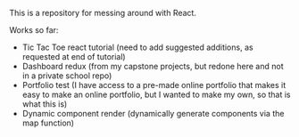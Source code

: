This is a repository for messing around with React.

Works so far:
- Tic Tac Toe react tutorial (need to add suggested additions, as requested at end of tutorial)
- Dashboard redux (from my capstone projects, but redone here and not in a private school repo)
- Portfolio test (I have access to a pre-made online portfolio that makes it easy to make an online portfolio, but I wanted to make my own, so that is what this is)
- Dynamic component render (dynamically generate components via the map function)